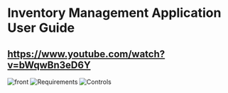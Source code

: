 # Inventory Management Application User Guide
## https://www.youtube.com/watch?v=bWqwBn3eD6Y
![front](https://user-images.githubusercontent.com/89613113/141865030-101201fb-7587-4660-ac51-53af9a155d0b.png)
![Requirements](https://user-images.githubusercontent.com/89613113/141865051-1447f513-8782-4bdc-add3-5a9f0d2a95de.png)
![Controls](https://user-images.githubusercontent.com/89613113/141865064-991daf4c-6106-4e3c-9e56-4ddd126305fd.png)
